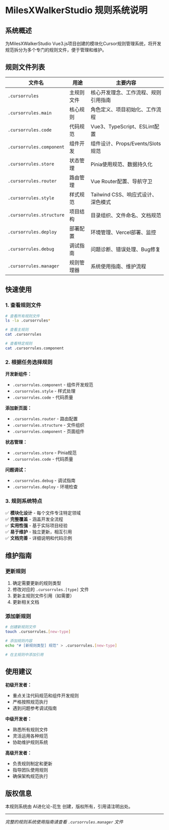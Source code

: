 # MilesXWalkerStudio 规则系统说明

## 系统概述

为MilesXWalkerStudio Vue3.js项目创建的模块化Cursor规则管理系统，将开发规范拆分为多个专门的规则文件，便于管理和维护。

## 规则文件列表

| 文件名                   | 用途       | 主要内容                             |
| ------------------------ | ---------- | ------------------------------------ |
| `.cursorrules`           | 主规则文件 | 核心开发理念、工作流程、规则引用指南 |
| `.cursorrules.main`      | 核心规则   | 角色定义、项目初始化、工作流程       |
| `.cursorrules.code`      | 代码规范   | Vue3、TypeScript、ESLint配置         |
| `.cursorrules.component` | 组件开发   | 组件设计、Props/Events/Slots规范     |
| `.cursorrules.store`     | 状态管理   | Pinia使用规范、数据持久化            |
| `.cursorrules.router`    | 路由管理   | Vue Router配置、导航守卫             |
| `.cursorrules.style`     | 样式规范   | Tailwind CSS、响应式设计、深色模式   |
| `.cursorrules.structure` | 项目结构   | 目录组织、文件命名、文档规范         |
| `.cursorrules.deploy`    | 部署配置   | 环境管理、Vercel部署、监控           |
| `.cursorrules.debug`     | 调试指南   | 问题诊断、错误处理、Bug修复          |
| `.cursorrules.manager`   | 规则管理器 | 系统使用指南、维护流程               |

## 快速使用

### 1. 查看规则文件

```bash
# 查看所有规则文件
ls -la .cursorrules*

# 查看主规则
cat .cursorrules

# 查看特定规则
cat .cursorrules.component
```

### 2. 根据任务选择规则

**开发新组件：**

- `.cursorrules.component` - 组件开发规范
- `.cursorrules.style` - 样式处理
- `.cursorrules.code` - 代码质量

**添加新页面：**

- `.cursorrules.router` - 路由配置
- `.cursorrules.structure` - 文件组织
- `.cursorrules.component` - 页面组件

**状态管理：**

- `.cursorrules.store` - Pinia规范
- `.cursorrules.code` - 代码质量

**问题调试：**

- `.cursorrules.debug` - 调试指南
- `.cursorrules.deploy` - 环境检查

### 3. 规则系统特点

✅ **模块化设计** - 每个文件专注特定领域  
✅ **完整覆盖** - 涵盖开发全流程  
✅ **实用性强** - 基于实际项目经验  
✅ **易于维护** - 独立更新，相互引用  
✅ **文档完善** - 详细说明和代码示例

## 维护指南

### 更新规则

1. 确定需要更新的规则类型
2. 修改对应的 `.cursorrules.[type]` 文件
3. 更新主规则文件引用（如需要）
4. 更新相关文档

### 添加新规则

```bash
# 创建新规则文件
touch .cursorrules.[new-type]

# 添加规则内容
echo "# [新规则类型] 规范" > .cursorrules.[new-type]

# 在主规则中添加引用
```

## 使用建议

**初级开发者：**

- 重点关注代码规范和组件开发规则
- 严格按照规范执行
- 遇到问题参考调试指南

**中级开发者：**

- 熟悉所有规则文件
- 灵活运用各种规范
- 协助维护规则系统

**高级开发者：**

- 负责规则制定和更新
- 指导团队使用规则
- 确保架构规范执行

## 版权信息

本规则系统由 AI进化论-花生 创建，版权所有，引用请注明出处。

---

_完整的规则系统使用指南请查看 `.cursorrules.manager` 文件_
